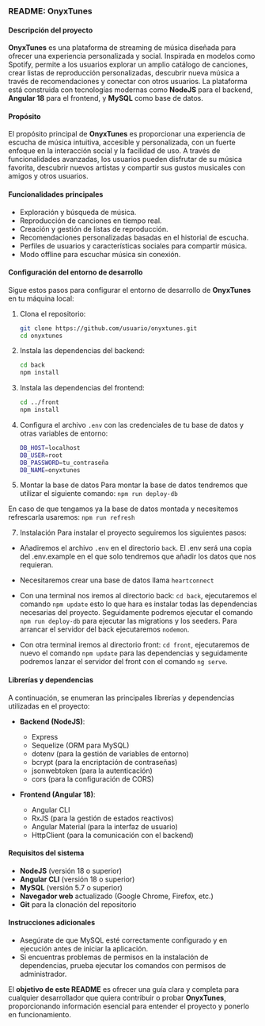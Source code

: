 ### **README: OnyxTunes**

#### **Descripción del proyecto**
**OnyxTunes** es una plataforma de streaming de música diseñada para ofrecer una experiencia personalizada y social. Inspirada en modelos como Spotify, permite a los usuarios explorar un amplio catálogo de canciones, crear listas de reproducción personalizadas, descubrir nueva música a través de recomendaciones y conectar con otros usuarios. La plataforma está construida con tecnologías modernas como **NodeJS** para el backend, **Angular 18** para el frontend, y **MySQL** como base de datos.

#### **Propósito**
El propósito principal de **OnyxTunes** es proporcionar una experiencia de escucha de música intuitiva, accesible y personalizada, con un fuerte enfoque en la interacción social y la facilidad de uso. A través de funcionalidades avanzadas, los usuarios pueden disfrutar de su música favorita, descubrir nuevos artistas y compartir sus gustos musicales con amigos y otros usuarios.

#### **Funcionalidades principales**
- Exploración y búsqueda de música.
- Reproducción de canciones en tiempo real.
- Creación y gestión de listas de reproducción.
- Recomendaciones personalizadas basadas en el historial de escucha.
- Perfiles de usuarios y características sociales para compartir música.
- Modo offline para escuchar música sin conexión.

#### **Configuración del entorno de desarrollo**
Sigue estos pasos para configurar el entorno de desarrollo de **OnyxTunes** en tu máquina local:

1. Clona el repositorio:
   ```bash
   git clone https://github.com/usuario/onyxtunes.git
   cd onyxtunes
   ```

2. Instala las dependencias del backend:
   ```bash
   cd back
   npm install
   ```

3. Instala las dependencias del frontend:
   ```bash
   cd ../front
   npm install
   ```

4. Configura el archivo `.env` con las credenciales de tu base de datos y otras variables de entorno:
   ```bash
   DB_HOST=localhost
   DB_USER=root
   DB_PASSWORD=tu_contraseña
   DB_NAME=onyxtunes
   ```

5. Montar la base de datos
Para montar la base de datos tendremos que utilizar el siguiente comando: `npm run deploy-db`

En caso de que tengamos ya la base de datos montada y necesitemos refrescarla usaremos: `npm run refresh`

7. Instalación
Para instalar el proyecto seguiremos los siguientes pasos:
- Añadiremos el archivo `.env` en el directorio `back`. El .env será una copia del .env.example en el que solo tendremos que añadir los datos que nos requieran.

- Necesitaremos crear una base de datos llama `heartconnect`

- Con una terminal nos iremos al directorio back: `cd back`, ejecutaremos el comando `npm update` esto lo que hara es instalar todas las dependencias necesarias del proyecto. Seguidamente podremos ejecutar el comando `npm run deploy-db` para ejecutar las migrations y los seeders. Para arrancar el servidor del back ejecutaremos `nodemon`.

- Con otra terminal iremos al directorio front: `cd front`, ejecutaremos de nuevo el comando `npm update` para las dependencias y seguidamente podremos lanzar el servidor del front con el comando `ng serve`.

#### **Librerías y dependencias**
A continuación, se enumeran las principales librerías y dependencias utilizadas en el proyecto:

- **Backend (NodeJS)**:
  - Express
  - Sequelize (ORM para MySQL)
  - dotenv (para la gestión de variables de entorno)
  - bcrypt (para la encriptación de contraseñas)
  - jsonwebtoken (para la autenticación)
  - cors (para la configuración de CORS)

- **Frontend (Angular 18)**:
  - Angular CLI
  - RxJS (para la gestión de estados reactivos)
  - Angular Material (para la interfaz de usuario)
  - HttpClient (para la comunicación con el backend)

#### **Requisitos del sistema**
- **NodeJS** (versión 18 o superior)
- **Angular CLI** (versión 18 o superior)
- **MySQL** (versión 5.7 o superior)
- **Navegador web** actualizado (Google Chrome, Firefox, etc.)
- **Git** para la clonación del repositorio

#### **Instrucciones adicionales**
- Asegúrate de que MySQL esté correctamente configurado y en ejecución antes de iniciar la aplicación.
- Si encuentras problemas de permisos en la instalación de dependencias, prueba ejecutar los comandos con permisos de administrador.

El **objetivo de este README** es ofrecer una guía clara y completa para cualquier desarrollador que quiera contribuir o probar **OnyxTunes**, proporcionando información esencial para entender el proyecto y ponerlo en funcionamiento.